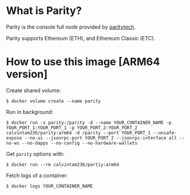 # What is Parity?

Parity is the console full node provided by [paritytech](https://github.com/paritytech/parity).

Parity supports Ethereum (ETH), and Ethereum Classic (ETC).

# How to use this image [ARM64 version]

Create shared volume:

```console
$ docker volume create --name parity
```

Run in background:

```console
$ docker run -v parity:/parity -d --name YOUR_CONTAINER_NAME -p YOUR_PORT_1:YOUR_PORT_1 -p YOUR_PORT_2:YOUR_PORT_2 calvintam236/parity:arm64 -d /parity --port YOUR_PORT_1 --unsafe-expose --no-ui --jsonrpc-port YOUR_PORT_2 --jsonrpc-interface all --no-ws --no-dapps --no-config --no-hardware-wallets
```

Get `parity` options with:

```console
$ docker run --rm calvintam236/partiy:arm64
```

Fetch logs of a container:

```console
$ docker logs YOUR_CONTAINER_NAME
```
